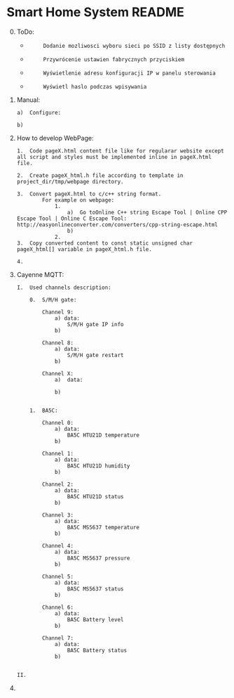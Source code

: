 # Smart Home System README

0. ToDo: 

    -          Dodanie mozliwosci wyboru sieci po SSID z listy dostępnych

    -          Przywrócenie ustawien fabrycznych przyciskiem

    -          Wyświetlenie adresu konfiguracji IP w panelu sterowania

    -          Wyświetl haslo podczas wpisywania

1.  Manual:

        a)  Configure:

        b)  
                    
2.  How to develop WebPage:

        1.  Code pageX.html content file like for regularar website except all script and styles must be implemented inline in pageX.html file. 

        2.  Create pageX_html.h file according to template in project_dir/tmp/webpage directory.

        3.  Convert pageX.html to c/c++ string format. 
                For example on webpage:
                    1.  
                        a)  Go toOnline C++ string Escape Tool | Online CPP Escape Tool | Online C Escape Tool: http://easyonlineconverter.com/converters/cpp-string-escape.html
                        b)
                    2. 
        3.  Copy converted content to const static unsigned char pageX_html[] variable in pageX_html.h file.

        4.  

3.  Cayenne MQTT:
        
        I.  Used channels description:

            0.  S/M/H gate:

                Channel 9:
                    a) data:
                        S/M/H gate IP info
                    b)

                Channel 8:
                    a) data:
                        S/M/H gate restart
                    b)  

                Channel X:
                    a)  data:

                    b) 


            1.  BA5C:

                Channel 0:
                    a) data:
                        BA5C HTU21D temperature
                    b)  

                Channel 1:
                    a) data:
                        BA5C HTU21D humidity
                    b)  

                Channel 2:
                    a) data:
                        BA5C HTU21D status
                    b)  

                Channel 3:
                    a) data:
                        BA5C MS5637 temperature
                    b)  

                Channel 4:
                    a) data:
                        BA5C MS5637 pressure
                    b)  

                Channel 5:
                    a) data:
                        BA5C MS5637 status
                    b)  

                Channel 6:
                    a) data:
                        BA5C Battery level
                    b)  

                Channel 7:
                    a) data:
                        BA5C Battery status
                    b)  


        II. 


4.                       